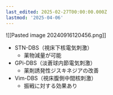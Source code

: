 ```yaml
---
last_edited: 2025-02-27T00:00:00.000Z
lastmod: '2025-04-06'
---
```





![[Pasted image 20240916120456.png]]

- STN-DBS（視床下核電気刺激）
	- 薬物減量が可能
- GPi-DBS（淡蒼球内節電気刺激）
	- 薬剤誘発性ジスキネジアの改善
- Vim-DBS（視床腹側中間核刺激）
	- 振戦に対する効果あり
